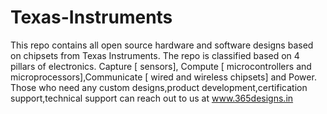 # Texas-Instruments
This repo contains all open source hardware and software designs based on chipsets from Texas Instruments.
The repo is classified based on 4 pillars of electronics. Capture [ sensors], Compute [ microcontrollers and microprocessors],Communicate [ wired and wireless chipsets] and Power.
Those who need any custom designs,product development,certification support,technical support can reach out to us at www.365designs.in

